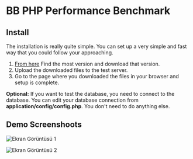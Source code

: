 # BB PHP Performance Benchmark

## Install

The installation is really quite simple. You can set up a very simple and fast way that you could follow your approaching.

1. [From here](https://github.com/ismail0234/php-performance-benchmark/releases) Find the most version and download that version.
2. Upload the downloaded files to the test server.
3. Go to the page where you downloaded the files in your browser and setup is complete.

**Optional:** If you want to test the database, you need to connect to the database. You can edit your database connection from **application/config/config.php**. You don't need to do anything else.

## Demo Screenshoots

![Ekran Görüntüsü 1](https://raw.githubusercontent.com/ismail0234/php-performance-benchmark/master/documents/images/screencapture-1.png?token=AE6APBMGT7YGGOI4X7QRW4K542444)

![Ekran Görüntüsü 2](https://raw.githubusercontent.com/ismail0234/php-performance-benchmark/master/documents/images/screencapture-2.png?token=AE6APBJFOI2ILR7AIC6MJS25425JU)
